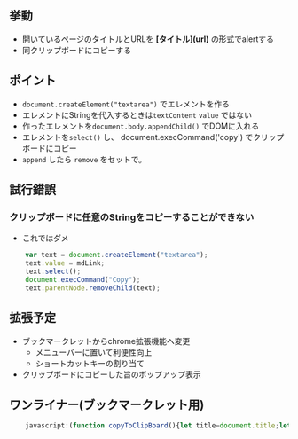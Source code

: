 ## 挙動
- 開いているページのタイトルとURLを **\[タイトル](url)** の形式でalertする
- 同クリップボードにコピーする

## ポイント
- `document.createElement("textarea")` でエレメントを作る
- エレメントにStringを代入するときは`textContent` `value` ではない
- 作ったエレメントを`document.body.appendChild()` でDOMに入れる
- エレメントを`select()` し、 document.execCommand('copy') でクリップボードにコピー
- `append` したら `remove` をセットで。

## 試行錯誤
### クリップボードに任意のStringをコピーすることができない
- これではダメ
```JavaScript
    var text = document.createElement("textarea");
    text.value = mdLink;
    text.select();
    document.execCommand("Copy");
    text.parentNode.removeChild(text);
```

## 拡張予定
- ブックマークレットからchrome拡張機能へ変更
  - メニューバーに置いて利便性向上
  - ショートカットキーの割り当て
- クリップボードにコピーした旨のポップアップ表示

## ワンライナー(ブックマークレット用)
```javaScript
    javascript:(function copyToClipBoard(){let title=document.title;let href=document.location.href;let mdlinkText='['+title+']'+'('+getCanonical()+')';let textBox=document.createElement("textarea");textBox.setAttribute("id","target");textBox.setAttribute("type","hidden");textBox.textContent=mdlinkText;document.body.appendChild(textBox);textBox.select();document.execCommand('copy');document.body.removeChild(textBox);function getCanonical(){try{return document.querySelector('link[rel="canonical"]').href}catch{return document.location.href;}}})()
```